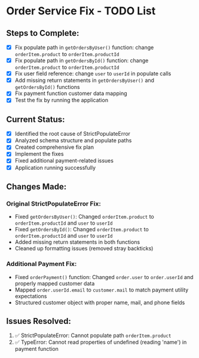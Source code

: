 # Order Service Fix - TODO List

## Steps to Complete:
- [x] Fix populate path in `getOrdersByUser()` function: change `orderItem.product` to `orderItem.productId`
- [x] Fix populate path in `getOrdersById()` function: change `orderItem.product` to `orderItem.productId`
- [x] Fix user field reference: change `user` to `userId` in populate calls
- [x] Add missing return statements in `getOrdersByUser()` and `getOrdersById()` functions
- [x] Fix payment function customer data mapping
- [x] Test the fix by running the application

## Current Status:
- [x] Identified the root cause of StrictPopulateError
- [x] Analyzed schema structure and populate paths
- [x] Created comprehensive fix plan
- [x] Implement the fixes
- [x] Fixed additional payment-related issues
- [x] Application running successfully

## Changes Made:
### Original StrictPopulateError Fix:
- Fixed `getOrdersByUser()`: Changed `orderItem.product` to `orderItem.productId` and `user` to `userId`
- Fixed `getOrdersById()`: Changed `orderItem.product` to `orderItem.productId` and `user` to `userId`
- Added missing return statements in both functions
- Cleaned up formatting issues (removed stray backticks)

### Additional Payment Fix:
- Fixed `orderPayment()` function: Changed `order.user` to `order.userId` and properly mapped customer data
- Mapped `order.userId.email` to `customer.mail` to match payment utility expectations
- Structured customer object with proper name, mail, and phone fields

## Issues Resolved:
1. ✅ StrictPopulateError: Cannot populate path `orderItem.product`
2. ✅ TypeError: Cannot read properties of undefined (reading 'name') in payment function
